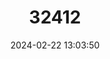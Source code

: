 ---
title: "32412"
category: "Horsfieldia pandurifolia"
draft: false
date: 2024-02-22 13:03:50
languages:
  Chinese: ["Qinye Fengchuinan"]
---